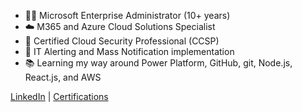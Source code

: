 - 👨‍💻 Microsoft Enterprise Administrator (10+ years)
- ☁️ M365 and Azure Cloud Solutions Specialist 
- 🔐 Certified Cloud Security Professional (CCSP)
- 🚨 IT Alerting and Mass Notification implementation
- 📚 Learning my way around Power Platform, GitHub, git, Node.js, React.js, and AWS

[LinkedIn](https://www.linkedin.com/in/robchantler/) | [Certifications](https://www.credly.com/users/rob-chantler/badges?sort=-state_updated_at&page=1)
